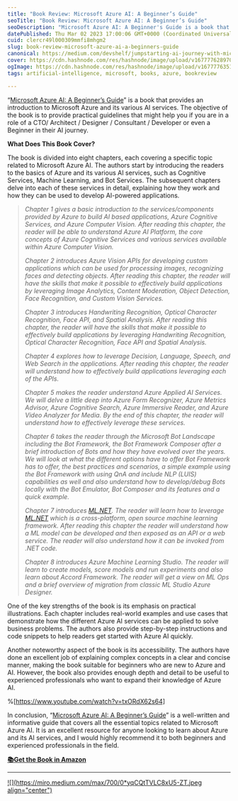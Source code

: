 ```yaml
---
title: "Book Review: Microsoft Azure AI: A Beginner’s Guide"
seoTitle: "Book Review: Microsoft Azure AI: A Beginner’s Guide"
seoDescription: "Microsoft Azure AI: A Beginner's Guide is a book that provides an introduction to Microsoft Azure and its various AI services."
datePublished: Thu Mar 02 2023 17:00:06 GMT+0000 (Coordinated Universal Time)
cuid: clercr49l000309mmfi8mhgm2
slug: book-review-microsoft-azure-ai-a-beginners-guide
canonical: https://medium.com/devshelf/jumpstarting-ai-journey-with-microsoft-azure-cdb7d6a14a0c
cover: https://cdn.hashnode.com/res/hashnode/image/upload/v1677776289702/07e513d1-b31c-45f2-b4bf-f86300fe9c64.png
ogImage: https://cdn.hashnode.com/res/hashnode/image/upload/v1677776351106/5ccd484e-0075-4353-b93e-5c978500b456.png
tags: artificial-intelligence, microsoft, books, azure, bookreview

---
```


“[Microsoft Azure AI: A Beginner’s Guide](https://rebrand.ly/devshelf-067)” is a book that provides an introduction to Microsoft Azure and its various AI services. The objective of the book is to provide practical guidelines that might help you if you are in a role of a CTO/ Architect / Designer / Consultant / Developer or even a Beginner in their AI journey.

**What Does This Book Cover?**

The book is divided into eight chapters, each covering a specific topic related to Microsoft Azure AI. The authors start by introducing the readers to the basics of Azure and its various AI services, such as Cognitive Services, Machine Learning, and Bot Services. The subsequent chapters delve into each of these services in detail, explaining how they work and how they can be used to develop AI-powered applications.

> *Chapter 1 gives a basic introduction to the services/components provided by Azure to build AI based applications, Azure Cognitive Services, and Azure Computer Vision. After reading this chapter, the reader will be able to understand Azure AI Platform, the core concepts of Azure Cognitive Services and various services available within Azure Computer Vision.*
> 
> *Chapter 2 introduces Azure Vision APIs for developing custom applications which can be used for processing images, recognizing faces and detecting objects. After reading this chapter, the reader will have the skills that make it possible to effectively build applications by leveraging Image Analytics, Content Moderation, Object Detection, Face Recognition, and Custom Vision Services.*
> 
> *Chapter 3 introduces Handwriting Recognition, Optical Character Recognition, Face API, and Spatial Analysis. After reading this chapter, the reader will have the skills that make it possible to effectively build applications by leveraging Handwriting Recognition, Optical Character Recognition, Face API and Spatial Analysis.*
> 
> *Chapter 4 explores how to leverage Decision, Language, Speech, and Web Search in the applications. After reading this chapter, the reader will understand how to effectively build applications leveraging each of the APIs.*
> 
> *Chapter 5 makes the reader understand Azure Applied AI Services. We will delve a little deep into Azure Form Recognizer, Azure Metrics Advisor, Azure Cognitive Search, Azure Immersive Reader, and Azure Video Analyzer for Media. By the end of this chapter, the reader will understand how to effectively leverage these services.*
> 
> *Chapter 6 takes the reader through the Microsoft Bot Landscape including the Bot Framework, the Bot Framework Composer after a brief introduction of Bots and how they have evolved over the years. We will look at what the different options have to offer Bot Framework has to offer, the best practices and scenarios, a simple example using the Bot Framework with using QnA and include NLP (LUIS) capabilities as well and also understand how to develop/debug Bots locally with the Bot Emulator, Bot Composer and its features and a quick example.*
> 
> *Chapter 7 introduces* [*ML.NET*](http://ML.NET)*. The reader will learn how to leverage* [*ML.NET*](http://ML.NET) *which is a cross-platform, open source machine learning framework. After reading this chapter the reader will understand how a ML model can be developed and then exposed as an API or a web service. The reader will also understand how it can be invoked from .NET code.*
> 
> *Chapter 8 introduces Azure Machine Learning Studio. The reader will learn to create models, score models and run experiments and also learn about Accord Framework. The reader will get a view on ML Ops and a brief overview of migration from classic ML Studio Azure Designer.*

One of the key strengths of the book is its emphasis on practical illustrations. Each chapter includes real-world examples and use cases that demonstrate how the different Azure AI services can be applied to solve business problems. The authors also provide step-by-step instructions and code snippets to help readers get started with Azure AI quickly.

Another noteworthy aspect of the book is its accessibility. The authors have done an excellent job of explaining complex concepts in a clear and concise manner, making the book suitable for beginners who are new to Azure and AI. However, the book also provides enough depth and detail to be useful to experienced professionals who want to expand their knowledge of Azure AI.

%[https://www.youtube.com/watch?v=txORdX62s64] 

In conclusion, “[Microsoft Azure AI: A Beginner’s Guide](https://rebrand.ly/devshelf-067)” is a well-written and informative guide that covers all the essential topics related to Microsoft Azure AI. It is an excellent resource for anyone looking to learn about Azure and its AI services, and I would highly recommend it to both beginners and experienced professionals in the field.

[**📚**](https://emojipedia.org/books/)[**Get the Book in Amazon**](https://rebrand.ly/devshelf-067)

---

[![](https://miro.medium.com/max/700/0*yqCQtTVLC8xU5-ZT.jpeg align="center")](https://devshelf.co)